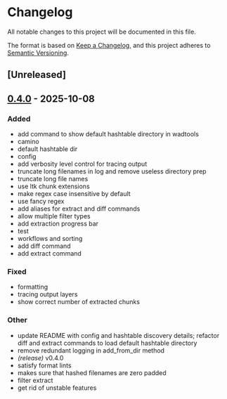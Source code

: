 # Changelog

All notable changes to this project will be documented in this file.

The format is based on [Keep a Changelog](https://keepachangelog.com/en/1.0.0/),
and this project adheres to [Semantic Versioning](https://semver.org/spec/v2.0.0.html).

## [Unreleased]

## [0.4.0](https://github.com/LeagueToolkit/wadtools/releases/tag/v0.4.0) - 2025-10-08

### Added

- add command to show default hashtable directory in wadtools
- camino
- default hashtable dir
- config
- add verbosity level control for tracing output
- truncate long filenames in log and remove useless directory prep
- truncate long file names
- use ltk chunk extensions
- make regex case insensitive by default
- use fancy regex
- add aliases for extract and diff commands
- allow multiple filter types
- add extraction progress bar
- test
- workflows and sorting
- add diff command
- add extract command

### Fixed

- formatting
- tracing output layers
- show correct number of extracted chunks

### Other

- update README with config and hashtable discovery details; refactor diff and extract commands to load default hashtable directory
- remove redundant logging in add_from_dir method
- *(release)* v0.4.0
- satisfy format lints
- makes sure that hashed filenames are zero padded
- filter extract
- get rid of unstable features
